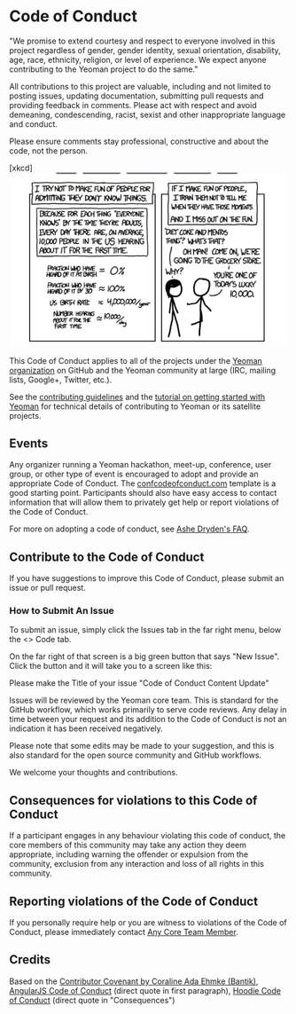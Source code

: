 # Code of Conduct

"We promise to extend courtesy and respect to everyone involved in this project regardless of gender, gender identity, sexual orientation, disability, age, race, ethnicity, religion, or level of experience. We expect anyone contributing to the Yeoman project to do the same."

All contributions to this project are valuable, including and not limited to posting issues, updating documentation, submitting pull requests and providing feedback in comments. Please act with respect and avoid demeaning, condescending, racist, sexist and other inappropriate language and conduct. 

Please ensure comments stay professional, constructive and about the code, not the person. 

[xkcd]
[![image](xkcd-1053.png)](http://xkcd.com/1053/)

This Code of Conduct applies to all of the projects under the [Yeoman organization](https://github.com/yeoman) on GitHub and the Yeoman community at large (IRC, mailing lists, Google+, Twitter, etc.).

See the [contributing guidelines](http://yeoman.io/contributing/) and the [tutorial on getting started with Yeoman](http://yeoman.io/codelab.html) for technical details of contributing to Yeoman or its satellite projects.

## Events

Any organizer running a Yeoman hackathon, meet-up, conference, user group, or other type of event is encouraged to adopt and provide an appropriate Code of Conduct. The [confcodeofconduct.com](http://confcodeofconduct.com) template is a good starting point. Participants should also have easy access to contact information that will allow them to privately get help or report violations of the Code of Conduct. 

For more on adopting a code of conduct, see [Ashe Dryden's FAQ](http://ashedryden.com/blog/codes-of-conduct-101-faq_).

## Contribute to the Code of Conduct

If you have suggestions to improve this Code of Conduct, please submit an issue or pull request.

### How to Submit An Issue

To submit an issue, simply click the Issues tab in the far right menu, below the <> Code tab.

On the far right of that screen is a big green button that says "New Issue". Click the button and it will take you to a screen like this:

Please make the Title of your issue "Code of Conduct Content Update"

Issues will be reviewed by the Yeoman core team. This is standard for the GitHub workflow, which works primarily to serve code reviews. Any delay in time between your request and its addition to the Code of Conduct is not an indication it has been received negatively.

Please note that some edits may be made to your suggestion, and this is also standard for the open source community and GitHub workflows. 

We welcome your thoughts and contributions. 

## Consequences for violations to this Code of Conduct

If a participant engages in any behaviour violating this code of conduct, the core members of this community may take any action they deem appropriate, including warning the offender or expulsion from the community, exclusion from any interaction and loss of all rights in this community. 

## Reporting violations of the Code of Conduct

If you personally require help or you are witness to violations of the Code of Conduct, please immediately contact  [Any Core Team Member](https://github.com/yeoman/yeoman/#team).

## Credits

Based on the [Contributor Covenant by Coraline Ada Ehmke (Bantik)](https://github.com/Bantik/contributor_covenant), [AngularJS Code of Conduct](https://github.com/angular/code-of-conduct) (direct quote in first paragraph), [Hoodie Code of Conduct](http://hood.ie/code-of-conduct.html) (direct quote in "Consequences")
